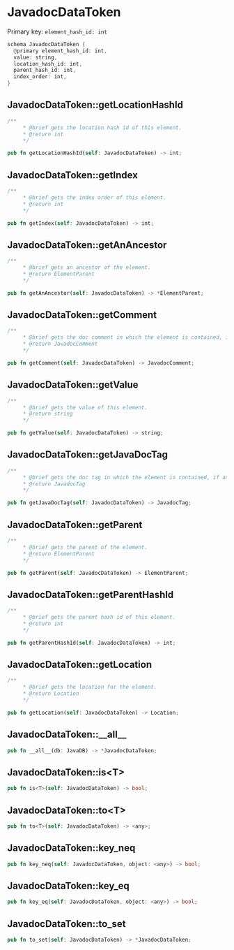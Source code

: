 # JavadocDataToken

Primary key: `element_hash_id: int`

```rust
schema JavadocDataToken {
  @primary element_hash_id: int,
  value: string,
  location_hash_id: int,
  parent_hash_id: int,
  index_order: int,
}
```
## JavadocDataToken::getLocationHashId

```rust
/**
     * @brief gets the location hash id of this element.
     * @return int
     */
```
```rust
pub fn getLocationHashId(self: JavadocDataToken) -> int;
```
## JavadocDataToken::getIndex

```rust
/**
     * @brief gets the index order of this element.
     * @return int
     */
```
```rust
pub fn getIndex(self: JavadocDataToken) -> int;
```
## JavadocDataToken::getAnAncestor

```rust
/**
     * @brief gets an ancestor of the element.
     * @return ElementParent 
     */
```
```rust
pub fn getAnAncestor(self: JavadocDataToken) -> *ElementParent;
```
## JavadocDataToken::getComment

```rust
/**
     * @brief gets the doc comment in which the element is contained, if any.
     * @return JavadocComment 
     */
```
```rust
pub fn getComment(self: JavadocDataToken) -> JavadocComment;
```
## JavadocDataToken::getValue

```rust
/**
     * @brief gets the value of this element.
     * @return string
     */
```
```rust
pub fn getValue(self: JavadocDataToken) -> string;
```
## JavadocDataToken::getJavaDocTag

```rust
/**
     * @brief gets the doc tag in which the element is contained, if any.
     * @return JavadocTag 
     */
```
```rust
pub fn getJavaDocTag(self: JavadocDataToken) -> JavadocTag;
```
## JavadocDataToken::getParent

```rust
/**
     * @brief gets the parent of the element.
     * @return ElementParent 
     */
```
```rust
pub fn getParent(self: JavadocDataToken) -> ElementParent;
```
## JavadocDataToken::getParentHashId

```rust
/**
     * @brief gets the parent hash id of this element.
     * @return int
     */
```
```rust
pub fn getParentHashId(self: JavadocDataToken) -> int;
```
## JavadocDataToken::getLocation

```rust
/**
     * @brief gets the location for the element.
     * @return Location
     */
```
```rust
pub fn getLocation(self: JavadocDataToken) -> Location;
```
## JavadocDataToken::\_\_all\_\_

```rust
pub fn __all__(db: JavaDB) -> *JavadocDataToken;
```
## JavadocDataToken::is\<T\>

```rust
pub fn is<T>(self: JavadocDataToken) -> bool;
```
## JavadocDataToken::to\<T\>

```rust
pub fn to<T>(self: JavadocDataToken) -> <any>;
```
## JavadocDataToken::key\_neq

```rust
pub fn key_neq(self: JavadocDataToken, object: <any>) -> bool;
```
## JavadocDataToken::key\_eq

```rust
pub fn key_eq(self: JavadocDataToken, object: <any>) -> bool;
```
## JavadocDataToken::to\_set

```rust
pub fn to_set(self: JavadocDataToken) -> *JavadocDataToken;
```

